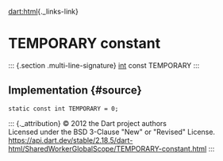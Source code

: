 [dart:html](../../dart-html/dart-html-library){._links-link}

TEMPORARY constant
==================

::: {.section .multi-line-signature}
[int](../../dart-core/int-class) const TEMPORARY
:::

Implementation {#source}
--------------

``` {.language-dart data-language="dart"}
static const int TEMPORARY = 0;
```

::: {._attribution}
© 2012 the Dart project authors\
Licensed under the BSD 3-Clause \"New\" or \"Revised\" License.\
<https://api.dart.dev/stable/2.18.5/dart-html/SharedWorkerGlobalScope/TEMPORARY-constant.html>
:::
